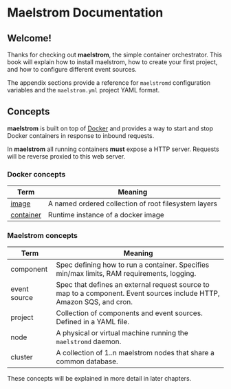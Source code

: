 
# Maelstrom Documentation

## Welcome!

Thanks for checking out **maelstrom**, the simple container orchestrator.
This book will explain how to install maelstrom, how to create your first project,
and how to configure different event sources.

The appendix sections provide a reference for `maelstromd` configuration variables
and the `maelstrom.yml` project YAML format.

## Concepts

**maelstrom** is built on top of [Docker](https://www.docker.com/) and provides a way to 
start and stop Docker containers in response to inbound requests.

In **maelstrom** all running containers **must** expose a HTTP server. Requests will be reverse
proxied to this web server.

### Docker concepts

| Term                 | Meaning                                                |
|----------------------|--------------------------------------------------------|
| [image](https://docs.docker.com/glossary/?term=image)| A named ordered collection of root filesystem layers  
| [container](https://docs.docker.com/glossary/?term=container) | Runtime instance of a docker image 

### Maelstrom concepts

| Term         | Meaning                                                              |
|--------------|----------------------------------------------------------------------|
| component    | Spec defining how to run a container. Specifies min/max limits, RAM requirements, logging.
| event source | Spec that defines an external request source to map to a component. Event sources include HTTP, Amazon SQS, and cron.
| project      | Collection of components and event sources. Defined in a YAML file.
| node         | A physical or virtual machine running the `maelstromd` daemon. 
| cluster      | A collection of 1..n maelstrom nodes that share a common database.

These concepts will be explained in more detail in later chapters.
